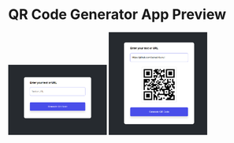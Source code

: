 # QR Code Generator App Preview

<img src="images/Screenshot_1.png"  width="200">

<img src="images/Screenshot_2.png"  width="200">

